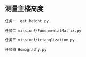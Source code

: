 ## 测量主楼高度



```
任务一  get_height.py

任务二 mission2/FundamentalMatrix.py

任务三 mission3/trianglization.py

任务四 Homography.py

```



